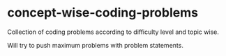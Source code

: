 # concept-wise-coding-problems

Collection of coding problems according to difficulty level and topic wise.

Will try to push maximum problems with problem statements.
